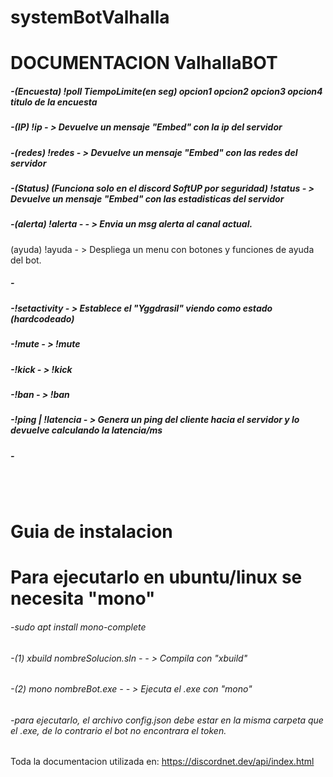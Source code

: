 # systemBotValhalla

<h1>DOCUMENTACION ValhallaBOT</h1>
<p>
<h5>
-(Encuesta)
!poll TiempoLimite(en seg) opcion1 opcion2 opcion3 opcion4 titulo de la encuesta
</h5>
<h5>
-(IP)
!ip - > Devuelve un mensaje "Embed" con la ip del servidor</h5>
<h5>
-(redes)
!redes - > Devuelve un mensaje "Embed" con las redes del servidor
</h5>
<h5>
-(Status) (Funciona solo en el discord SoftUP por seguridad)
!status - > Devuelve un mensaje "Embed" con las estadisticas del servidor
</h5>
<h5>
-(alerta)
!alerta <Mensaje>  - - > Envia un msg alerta al canal actual.
</h5>
(ayuda)
!ayuda - > Despliega un menu con botones y funciones de ayuda del bot.
</h5>
</p>
<h5>
-
</h5>

<h5>
-!setactivity - > Establece el "Yggdrasil" viendo como estado (hardcodeado)
</h5>

<h5>
-!mute - > !mute <nick> <duracionEnSegundos>
</h5>

<h5>
-!kick - > !kick <nick> <razon>
</h5>

<h5>
-!ban - > !ban <nick> <razon>
</h5>

<h5>
-!ping | !latencia - > Genera un ping del cliente hacia el servidor y lo devuelve calculando la latencia/ms
</h5>

<h5>
-
</h5>
<br> </br>
<h1>Guia de instalacion</h1>

<h1>Para ejecutarlo en ubuntu/linux se necesita "mono"</h1>
<h6>-sudo apt install mono-complete</h6>
<h6>-(1) xbuild nombreSolucion.sln  -  - >  Compila con "xbuild"</h6>
<h6>-(2) mono nombreBot.exe -  - > Ejecuta el .exe con "mono"</h6>
<h6>-para ejecutarlo, el archivo config.json debe estar en la misma carpeta que el .exe, de lo contrario el bot no encontrara el token.</h6>
  
  
  <h7>Toda la documentacion utilizada en: https://discordnet.dev/api/index.html </h7>

